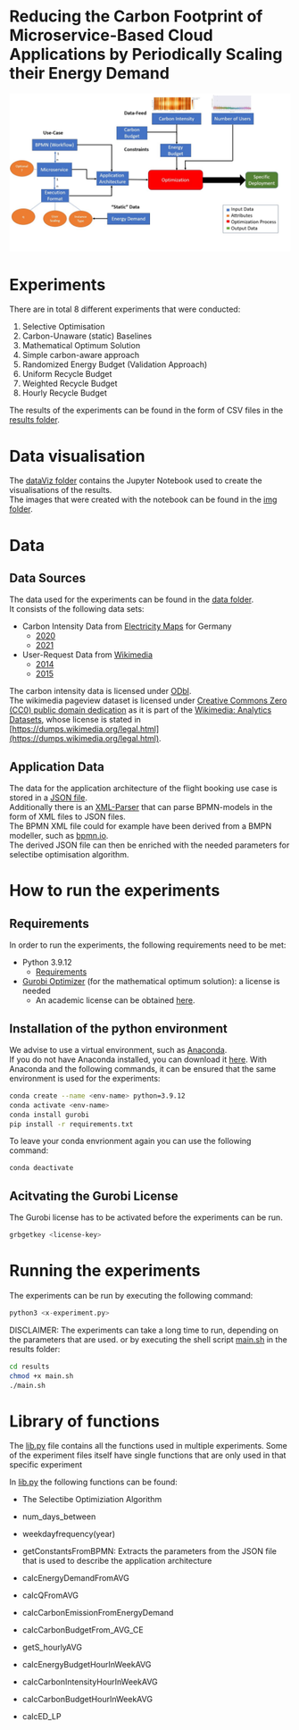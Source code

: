 # Reducing the Carbon Footprint of Microservice-Based Cloud Applications by Periodically Scaling their Energy Demand

![Overview of the Approach](approach-overview.jpg)

# Experiments
There are in total 8 different experiments that were conducted:
1. Selective Optimisation
2. Carbon-Unaware (static) Baselines
3. Mathematical Optimum Solution
4. Simple carbon-aware approach
5. Randomized Energy Budget (Validation Approach)
6. Uniform Recycle Budget 
7. Weighted Recycle Budget
8. Hourly Recycle Budget


The results of the experiments can be found in the form of CSV files in the [results folder](results).


# Data visualisation 
The [dataViz folder](dataViz) contains the Jupyter Notebook used to create the visualisations of the results.  
The images that were created with the notebook can be found in the [img folder](img).


# Data 

## Data Sources
The data used for the experiments can be found in the [data folder](data).  
It consists of the following data sets:
- Carbon Intensity Data from [Electricity Maps](https://www.electricitymaps.com/data-portal) for Germany
  - [2020](/data/DE_2020.csv)
  - [2021](/data/DE_2021.csv)
- User-Request Data from [Wikimedia ](https://dumps.wikimedia.org/other/pagecounts-raw/)
  - [2014](data/projectcount_wikiDE_2014.csv)
  - [2015](data/projectcount_wikiDE_2015.csv)

The carbon intensity data is licensed under [ODbl](https://opendatacommons.org/licenses/odbl/).  
The wikimedia pageview dataset is licensed under [Creative Commons Zero (CC0) public domain dedication](https://creativecommons.org/publicdomain/zero/1.0/) as it is part of the [Wikimedia: Analytics Datasets](https://dumps.wikimedia.org/other/analytics/), whose license is stated in [https://dumps.wikimedia.org/legal.html](https://dumps.wikimedia.org/legal.html).

## Application Data
The data for the application architecture of the flight booking use case is stored in a [JSON file](flightBooking.json).  
Additionally there is an [XML-Parser](xml_parser/bpmnToJSON.py) that can parse BPMN-models in the form of XML files to JSON files.  
The BPMN XML file could for example have been derived from a BMPN modeller, such as [bpmn.io](https://bpmn.io/).  
The derived JSON file can then be enriched with the needed parameters for selectibe optimisation algorithm.



#  How to run the experiments

## Requirements
In order to run the experiments, the following requirements need to be met:  
- Python 3.9.12
  - [Requirements](requirements.txt)
- [Gurobi Optimizer](https://www.gurobi.com/) (for the mathematical optimum solution): a license is needed
  - An academic license can be obtained [here](https://www.gurobi.com/academia/academic-program-and-licenses/).

## Installation of the python environment
We advise to use a virtual environment, such as [Anaconda](https://www.anaconda.com/).  
If you do not have Anaconda installed, you can download it [here](https://www.anaconda.com/products/individual).
With Anaconda and the following commands, it can be ensured that the same environment is used for the experiments:
```bash
conda create --name <env-name> python=3.9.12
conda activate <env-name>
conda install gurobi
pip install -r requirements.txt
```

To leave your conda envrionment again you can use the following command:
```bash
conda deactivate
```


## Acitvating the Gurobi License
The Gurobi license has to be activated before the experiments can be run.
```bash
grbgetkey <license-key>
```

# Running the experiments
The experiments can be run by executing the following command:
```python
python3 <x-experiment.py>
```
DISCLAIMER: The experiments can take a long time to run, depending on the parameters that are used.
or by executing the shell script [main.sh](results/main.sh) in the results folder:
```bash
cd results
chmod +x main.sh
./main.sh
```


# Library of functions
The [lib.py](lib.py) file contains all the functions used in multiple experiments.
Some of the experiment files itself have single functions that are only used in that specific experiment  

In [lib.py](lib.py) the following functions can be found:
- The Selectibe Optimiziation Algorithm 
- num_days_between
- weekdayfrequency(year)
- getConstantsFromBPMN: Extracts the parameters from the JSON file that is used to describe the application architecture

- calcEnergyDemandFromAVG
- calcQFromAVG
- calcCarbonEmissionFromEnergyDemand
- calcCarbonBudgetFrom_AVG_CE
- getS_hourlyAVG
- calcEnergyBudgetHourInWeekAVG
- calcCarbonIntensityHourInWeekAVG
- calcCarbonBudgetHourInWeekAVG
- calcED_LP